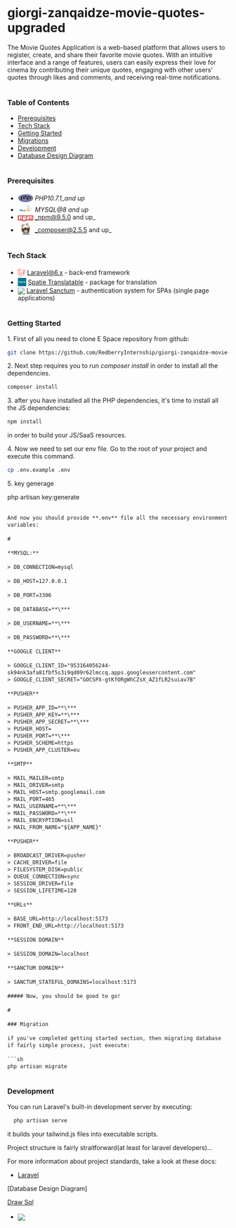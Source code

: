 # giorgi-zanqaidze-movie-quotes-upgraded

The Movie Quotes Application is a web-based platform that allows users to register, create, and share their favorite movie quotes. With an intuitive interface and a range of features, users can easily express their love for cinema by contributing their unique quotes, engaging with other users' quotes through likes and comments, and receiving real-time notifications.

#

### Table of Contents

-   [Prerequisites](#prerequisites)
-   [Tech Stack](#tech-stack)
-   [Getting Started](#getting-started)
-   [Migrations](#migration)
-   [Development](#development)
-   [Database Design Diagram](#project-structure)

#

### Prerequisites

-   <img src="https://github.com/RedberryInternship/example-project-laravel/raw/master/readme/assets/php.svg" width="35" style="position: relative; top: 4px" /> _PHP10.7.1_and up_
-   <img src="https://github.com/RedberryInternship/example-project-laravel/raw/master/readme/assets/mysql.png" width="35" style="position: relative; top: 4px" /> _MYSQL@8 and up_
-   <img src="https://github.com/RedberryInternship/example-project-laravel/raw/master/readme/assets/npm.png" width="35" style="position: relative; top: 4px" /> _npm@9.5.0 and up\_
-   <img src="https://github.com/RedberryInternship/example-project-laravel/raw/master/readme/assets/composer.png" width="35" style="position: relative; top: 6px" /> _composer@2.5.5 and up\_

#

### Tech Stack

-   <img src="https://github.com/RedberryInternship/example-project-laravel/raw/master/readme/assets/laravel.png" height="18" style="position: relative; top: 4px" /> [Laravel@6.x](https://laravel.com/docs/6.x) - back-end framework
-   <img src="https://github.com/RedberryInternship/example-project-laravel/raw/master/readme/assets/spatie.png" height="19" style="position: relative; top: 4px" /> [Spatie Translatable](https://github.com/spatie/laravel-translatable) - package for translation
-   <img src="https://dannyherran.com/wp-content/uploads/2022/01/laravel-sanctum.png" height="19" style="position: relative; top: 4px" /> [Laravel Sanctum](https://laravel.com/docs/10.x/sanctum) - authentication system for SPAs (single page applications)

#

### Getting Started

1\. First of all you need to clone E Space repository from github:

```sh
git clone https://github.com/RedberryInternship/giorgi-zanqaidze-movie-quotes-back.git
```

2\. Next step requires you to run _composer install_ in order to install all the dependencies.

```sh
composer install
```

3\. after you have installed all the PHP dependencies, it's time to install all the JS dependencies:

```sh
npm install
```

in order to build your JS/SaaS resources.

4\. Now we need to set our env file. Go to the root of your project and execute this command.

```sh
cp .env.example .env
```

5\. key generage

php artisan key:generate

````

And now you should provide **.env** file all the necessary environment variables:

#

**MYSQL:**

> DB_CONNECTION=mysql

> DB_HOST=127.0.0.1

> DB_PORT=3306

> DB_DATABASE=**\***

> DB_USERNAME=**\***

> DB_PASSWORD=**\***

**GOOGLE CLIENT**

> GOOGLE_CLIENT_ID="953164056244-sk94nk3afa81fbf5s3i9qd09r62lmccq.apps.googleusercontent.com"
> GOOGLE_CLIENT_SECRET="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"

**PUSHER**

> PUSHER_APP_ID=**\***
> PUSHER_APP_KEY=**\***
> PUSHER_APP_SECRET=**\***
> PUSHER_HOST=
> PUSHER_PORT=**\***
> PUSHER_SCHEME=https
> PUSHER_APP_CLUSTER=eu

**SMTP**

> MAIL_MAILER=smtp
> MAIL_DRIVER=smtp
> MAIL_HOST=smtp.googlemail.com
> MAIL_PORT=465
> MAIL_USERNAME=**\***
> MAIL_PASSWORD=**\***
> MAIL_ENCRYPTION=ssl
> MAIL_FROM_NAME="${APP_NAME}"

**PUSHER**

> BROADCAST_DRIVER=pusher
> CACHE_DRIVER=file
> FILESYSTEM_DISK=public
> QUEUE_CONNECTION=sync
> SESSION_DRIVER=file
> SESSION_LIFETIME=120

**URLs**

> BASE_URL=http://localhost:5173
> FRONT_END_URL=http://localhost:5173

**SESSION DOMAIN**

> SESSION_DOMAIN=localhost

**SANCTUM DOMAIN**

> SANCTUM_STATEFUL_DOMAINS=localhost:5173

##### Now, you should be good to go!

#

### Migration

if you've completed getting started section, then migrating database if fairly simple process, just execute:

```sh
php artisan migrate
````

#

### Development

You can run Laravel's built-in development server by executing:

```sh
  php artisan serve
```

it builds your tailwind.js files into executable scripts.

Project structure is fairly straitforward(at least for laravel developers)...

For more information about project standards, take a look at these docs:

-   [Laravel](https://laravel.com/docs/6.x)

[Database Design Diagram]

<a href="https://ibb.co/MCGpW31">Draw Sql</a>

-   <img src="https://ibb.co/MCGpW31" height="40" style="position: relative; top: 4px" />
